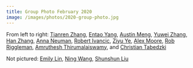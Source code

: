 ```yaml
---
title: Group Photo February 2020
image: /images/photos/2020-group-photo.jpg
---
```


From left to right: [Tianren Zhang](/members/tianren-zhang/),  [Entao Yang](/members/entao-yang/),  [Austin Meng](/members/austin-meng/), [Yuwei Zhang](/members/yuwei-zhang/), [Han Zhang](/members/han-zhang/),  [Anna Neuman](/members/anna-neuman/), [Robert Ivancic](/members/robert-ivancic/), [Ziyu Ye](/members/ziyu-ye/), [Alex Moore](/members/alex-moore/), [Rob Riggleman](/members/robert-riggleman/), [Amruthesh Thirumalaiswamy](/members/amruthesh-thirumalaiswamy/), and [Christian Tabedzki](/members/chris-tabedzki/)

Not pictured:  [Emily Lin](/members/emily-lin/),  [Ning Wang](/members/ning-wang/),  [Shunshun Liu](/members/shunshun-liu/) 
